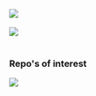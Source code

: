 
<a href="https://www.mr-monkey.net/">
  <img align="center" src="https://github-readme-stats.vercel.app/api?username=miguel-bento-github&theme=github_dark&show_icons=true" />
</a>

<br />
<br />

<a href="https://www.mr-monkey.net/">
  <img align="center" src="https://github-readme-stats.vercel.app/api/top-langs/?username=miguel-bento-github&theme=github_dark" />
</a>

<br />
<br />

### Repo's of interest

<a href="https://github.com/Miguel-Bento-Github/vite-vue-ts-storybook">
  <img align="center" src="https://github-readme-stats.vercel.app/api/pin/?username=miguel-bento-github&theme=github_dark&show_icons=true&repo=vite-vue-ts-storybook" />
</a>
